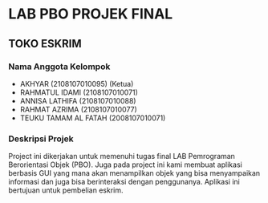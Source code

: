 # LAB PBO PROJEK FINAL

## TOKO ESKRIM

### Nama Anggota Kelompok
- AKHYAR (2108107010095) (Ketua)
- RAHMATUL IDAMI (2108107010071)
- ANNISA LATHIFA (2108107010088)
- RAHMAT AZRIMA (2108107010077)
- TEUKU TAMAM AL FATAH (2008107010071)

### Deskripsi Projek
Project ini dikerjakan untuk memenuhi tugas final LAB Pemrograman Berorientasi Objek (PBO). Juga pada project ini kami membuat aplikasi berbasis GUI yang mana akan menampilkan objek yang bisa menyampaikan informasi dan juga bisa berinteraksi dengan penggunanya. Aplikasi ini bertujuan untuk pembelian eskrim.
